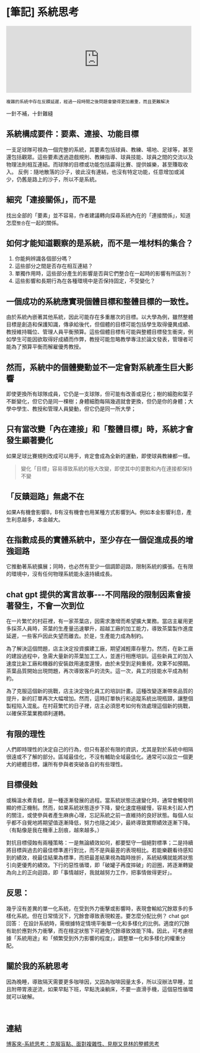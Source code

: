 # [筆記] 系統思考


<!--more-->
<iframe src="https://open.firstory.me/embed/story/cltbnuwoa046v01zfgxmhcihw" height="180" width="99%" frameborder="0" scrolling="no"></iframe>

`複雜的系統中存在反饋延遲，經過一段時間之後問題會變得更加嚴重，而且更難解決`

一針不補，十針難縫

## 系統構成要件：要素、連接、功能目標

一支足球隊可視為一個完整的系統，其要素包括球員、教練、場地、足球等，甚至還包括觀眾。這些要素透過遊戲規則、教練指導、球員技能、球員之間的交流以及物理法則相互連結。而球隊的目標或功能包括贏得比賽、提供娛樂，甚至賺取收入。
反例：隨地散落的沙子，彼此沒有連結，也沒有特定功能，任意增加或減少，仍舊是路上的沙子，所以不是系統。

## 細究「連接關係」，而不是

找出全部的「要素」並不容易，作者建議轉向探尋系統內在的「連接關係」，知道怎麼`整合`在一起的關係。

## 如何才能知道觀察的是系統，而不是一堆材料的集合？

1. 你能夠辨識各個部分嗎？
2. 這些部分之間是否存在相互連結？
3. 單獨作用時，這些部分產生的影響是否與它們整合在一起時的影響有所區別？
4. 這些影響和長期行為在各種環境中是否保持固定，不受變化？

## 一個成功的系統應實現個體目標和整體目標的一致性。

由於系統內嵌著其他系統，因此可能存在多重層次的目標。以大學為例，雖然整體目標是創造和保護知識，傳承給後代，但個體的目標可能包括學生取得優異成績、教授維持職位、管理人員平衡預算。這些個體目標有可能與整體目標發生衝突，例如學生可能因欲取得好成績而作弊，教授可能忽略教學專注於論文發表，管理者可能為了預算平衡而解雇優秀教授。

## 然而，系統中的個體變動並不一定會對系統產生巨大影響

即使更換所有球隊成員，它仍是一支球隊，但可能有改善或惡化；樹的細胞和葉子不斷變化，但它仍是同一棵樹；身體細胞每隔幾週就會更換，但仍是你的身體；大學中學生、教授和管理人員變動，但它仍是同一所大學；

## 只有當改變「內在連接」和「整體目標」時，系統才會發生顯著變化

如果足球比賽規則改成可以用手，肯定會成為全新的運動，即使球員教練都一樣。

> 變化「目標」容易導致系統的極大改變，即使其中的要數和內在連接都保持不變

## 「反饋迴路」無處不在

如果A有機會影響B，B有沒有機會也用某種方式影響到A。例如本金影響利息，產生利息越多，本金越大。

## 在指數成長的實體系統中，至少存在一個促進成長的增強迴路

它推動著系統擴展；同時，也必然有至少一個調節迴路，限制系統的擴張。在有限的環境中，沒有任何物理系統能永遠持續成長。

## chat gpt 提供的寓言故事---不同階段的限制因素會接著發生，不會一次到位

在一片繁忙的村莊裡，有一家茶葉店，因需求激增而希望擴大業務。當店主雇用更多採茶人員時，茶葉的生產量迅速攀升，超越工廠的加工能力，導致茶葉製作進度延遲，一些客戶因此失望而離去。於是，生產能力成為制約。

為了解決這個問題，店主決定投資擴建工廠，期望減輕庫存壓力。然而，在新工廠的建設過程中，急需大量新的茶葉加工工人，並進行相應培訓。這些新員工的加入速度比新工廠和機器的安裝啟用速度還慢，由於未受到足夠重視，效果不如預期。茶葉品質開始出現問題，再次導致客戶的流失。這一次，員工的技能水平成為制約。

為了克服這個新的挑戰，店主決定強化員工的培訓計畫。這種改變逐漸帶來品質的提升，新的訂單再次大幅增加。然而，這時訂單執行和追蹤系統出現瓶頸，讓整個製程陷入混亂。在村莊繁忙的日子裡，店主必須思考如何有效處理這個新的挑戰，以確保茶葉業務順利運轉。

## 有限的理性

人們即時理性的決定自己的行為，但只有基於有限的資訊，尤其是對於系統中相隔很遠或不了解的部分。區域最佳化，不沒有輔助全域最佳化。通常可以設立一個更大的總體目標，讓所有參與者突破各自的有些理性。

## 目標侵蝕

或稱溫水煮青蛙，是一種逐漸發展的過程。當系統狀態迅速變化時，通常會觸發明顯的修正機制。然而，如果系統狀態逐步下降，變化速度極緩慢，容易未引起人們的關注，或使參與者產生麻痹心理，忘記系統之前一直維持的良好狀態。每個人似乎都不自覺地將期望值逐漸降低，努力也隨之減少，最終導致實際績效逐漸下降。（有點像是我在機車上刮痕，越來越多。）

對抗目標侵蝕有兩種策略：一是無論績效如何，都要堅守一個絕對標準；二是持續將目標與過去的最佳標準進行對比，而不是與最差的表現相比。若能樂觀看待感知到的績效，視最佳結果為標準，而把最差結果視為臨時挫折，系統結構就能將狀態引向更優秀的績效。下行的惡性循環，即「破罐子再度摔破」的迴圈，將逐漸轉變為向上的正向迴路，即「事情越好，我就越努力工作，把事情做得更好」。

## 反思：

幾乎沒有差異的單一化系統，在受到外力衝擊或影響時，表現會輸給冗餘眾多的多樣化系統。但在日常情況下，冗餘會導致表現較差。要怎麼分配比例？
chat gpt 回答：
在設計系統時，需根據特定情境平衡單一化和多樣化的比例。適度的冗餘有助於應對外力衝擊，而在穩定狀態下可避免冗餘導致效能下降。因此，可考慮根據「系統用途」和「頻繁受到外力影響的程度」，調整單一化和多樣化的權重分配。

## 關於我的系統思考

因為晚睡，導致隔天需要更多咖啡因，又因為咖啡因量太多，所以沒辦法早睡，並且附帶胃液逆流，如果早點下班，早點洗澡躺床，不要一直滑手機，這個惡性循環就可以破解。

‌

## 連結

[博客來-系統思考：克服盲點、面對複雜性、見樹又見林的整體思考](https://www.books.com.tw/products/0010702990 "‌")
